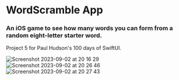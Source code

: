 # WordScramble App
### An iOS game to see how many words you can form from a random eight-letter starter word.

Project 5 for Paul Hudson's 100 days of SwiftUI.

![Screenshot 2023-09-02 at 20 16 29](https://github.com/lyuhiroyama/WordScramble-App/assets/98152295/4e5952e8-f68e-4bd8-af16-9ad7be54a269)  ![Screenshot 2023-09-02 at 20 26 46](https://github.com/lyuhiroyama/WordScramble-App/assets/98152295/442af3b0-961d-4e28-92d5-ed4214db1529)  ![Screenshot 2023-09-02 at 20 27 43](https://github.com/lyuhiroyama/WordScramble-App/assets/98152295/d54412cf-7137-4a35-8a02-cd74368f2f9f)
